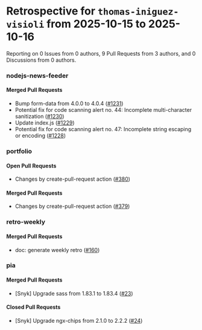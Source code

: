 # Retrospective for `thomas-iniguez-visioli` from 2025-10-15 to 2025-10-16

Reporting on 0 Issues from 0 authors, 9 Pull Requests from 3 authors, and 0 Discussions from 0 authors.


### nodejs-news-feeder

#### Merged Pull Requests

- Bump form-data from 4.0.0 to 4.0.4 ([#1231](https://github.com/thomas-iniguez-visioli/nodejs-news-feeder/pull/1231))
- Potential fix for code scanning alert no. 44: Incomplete multi-character sanitization ([#1230](https://github.com/thomas-iniguez-visioli/nodejs-news-feeder/pull/1230))
- Update index.js ([#1229](https://github.com/thomas-iniguez-visioli/nodejs-news-feeder/pull/1229))
- Potential fix for code scanning alert no. 47: Incomplete string escaping or encoding ([#1228](https://github.com/thomas-iniguez-visioli/nodejs-news-feeder/pull/1228))

### portfolio

#### Open Pull Requests

- Changes by create-pull-request action ([#380](https://github.com/thomas-iniguez-visioli/portfolio/pull/380))

#### Merged Pull Requests

- Changes by create-pull-request action ([#379](https://github.com/thomas-iniguez-visioli/portfolio/pull/379))

### retro-weekly

#### Merged Pull Requests

- doc: generate weekly retro ([#160](https://github.com/thomas-iniguez-visioli/retro-weekly/pull/160))

### pia

#### Merged Pull Requests

- [Snyk] Upgrade sass from 1.83.1 to 1.83.4 ([#23](https://github.com/thomas-iniguez-visioli/pia/pull/23))

#### Closed Pull Requests

- [Snyk] Upgrade ngx-chips from 2.1.0 to 2.2.2 ([#24](https://github.com/thomas-iniguez-visioli/pia/pull/24))